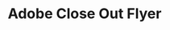 ---
title: "Adobe Close Out Flyer"
description: "The ITVMO categorized agency challenges and worked with Adobe to provide solutions. The resulting resources and trainings provided significantly reduced the challenges and impacts previously identified."
url-link: "https://community.max.gov/download/attachments/2314102898/Adobe%20-%20Vendor%20Assessment%20Closeout.pdf?api=v2"
type: "PDF"
gov-only: "true"
is-external: "false"
publication-date: "July 01, 2022"
reading-time: "5"
resource-type: "Report"
filter: "acquisition-best-practices"
audience: "contracts-acquisitions"
branded-offerings: "oem-acquisition-initiatives"
---